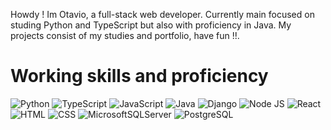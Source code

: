 Howdy ! Im Otavio, a full-stack web developer. Currently main focused on studing Python and TypeScript but also with proficiency in Java.
My projects consist of my studies and portfolio, have fun !!.

# Working skills and proficiency

![Python](https://img.shields.io/badge/python-3670A0?style=for-the-badge&logo=python&logoColor=ffdd54)      ![TypeScript](https://img.shields.io/badge/typescript-%23007ACC.svg?style=for-the-badge&logo=typescript&logoColor=white)      ![JavaScript](https://img.shields.io/badge/javascript-%23323330.svg?style=for-the-badge&logo=javascript&logoColor=%23F7DF1E)      ![Java](https://img.shields.io/badge/java-%23ED8B00.svg?style=for-the-badge&logo=openjdk&logoColor=white)     ![Django](https://img.shields.io/badge/Django-092E20?style=for-the-badge&logo=django&logoColor=white)    ![Node JS](https://img.shields.io/badge/Node.js-43853D?style=for-the-badge&logo=node.js&logoColor=white)    ![React](https://img.shields.io/badge/React-20232A?style=for-the-badge&logo=react&logoColor=61DAFB)     ![HTML](https://img.shields.io/badge/HTML5-E34F26?style=for-the-badge&logo=html5&logoColor=white)    ![CSS](https://img.shields.io/badge/CSS3-1572B6?style=for-the-badge&logo=css3&logoColor=white)     ![MicrosoftSQLServer](https://img.shields.io/badge/Microsoft%20SQL%20Server-CC2927?style=for-the-badge&logo=microsoft%20sql%20server&logoColor=white)    ![PostgreSQL](https://img.shields.io/badge/PostgreSQL-316192?style=for-the-badge&logo=postgresql&logoColor=white
)




